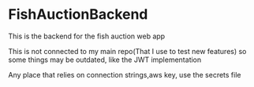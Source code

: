 # FishAuctionBackend
This is the backend for the fish auction web app

This is not connected to my main repo(That I use to test new features) so some things may be outdated, like the JWT implementation

Any place that relies on connection strings,aws key, use the secrets file
